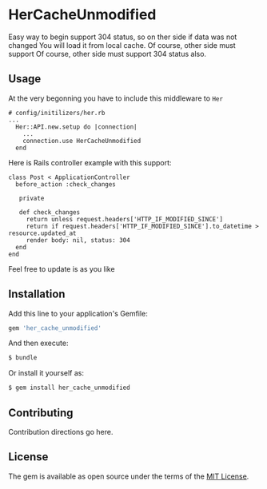 # HerCacheUnmodified
Easy way to begin support 304 status, so on ther side if data was not changed
You will load it from local cache. Of course, other side must support
Of course, other side must support 304 status also.

## Usage

At the very begonning you have to include this middleware to `Her`


```
# config/initilizers/her.rb
...
  Her::API.new.setup do |connection|
    ...
    connection.use HerCacheUnmodified
  end
```  

Here is Rails controller example with this support:

```
class Post < ApplicationController
  before_action :check_changes

   private

   def check_changes
     return unless request.headers['HTTP_IF_MODIFIED_SINCE']
     return if request.headers['HTTP_IF_MODIFIED_SINCE'].to_datetime > resource.updated_at
     render body: nil, status: 304
  end
end
```

Feel free to update is as you like

## Installation
Add this line to your application's Gemfile:

```ruby
gem 'her_cache_unmodified'
```

And then execute:
```bash
$ bundle
```

Or install it yourself as:
```bash
$ gem install her_cache_unmodified
```

## Contributing
Contribution directions go here.

## License
The gem is available as open source under the terms of the [MIT License](http://opensource.org/licenses/MIT).
